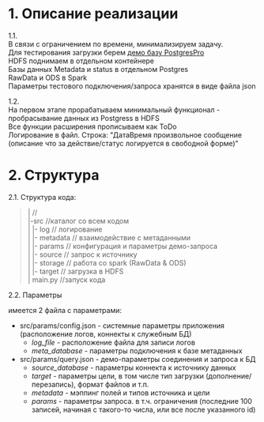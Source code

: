 
# 1. Описание реализации

1.1.  
В связи с ограничением по времени, минимализируем задачу.  
Для тестирования загрузки берем [демо базу PostgresPro](https://postgrespro.ru/education/demodb)  
HDFS поднимаем в отдельном контейнере  
Базы данных Metadata и status в отдельном Postgres  
RawData и ODS в Spark  
Параметры тестового подключения/запроса хранятся в виде файла json  
     
1.2.  
На первом этапе прорабатываем минимальный функционал - пробрасывание данных из Postgress в HDFS  
Все функции расширения прописываем как ToDo  
Логирование в файл. Строка: "ДатаВремя произвольное сообщение (описание что за действие/статус логируется в свободной форме)"  


# 2. Структура

2.1. Структура кода:
> | //  
> |-src //каталог со всем кодом  
> | |- log // логирование  
> | |- metadata // взаимодействие с метаданными  
> | |- params // конфигурация и параметры демо-запроса  
> | |- source // запрос к источнику  
> | |- storage // работа со spark (RawData & ODS)  
> | |- target // загрузка в HDFS  
> | main.py //запуск кода  

2.2. Параметры

имеется 2 файла с параметрами:  
- src/params/config.json - системные параметры приложения (расположение логов, коннекты к служебным БД)
  - _log_file_ - расположение файла для записи логов
  - _meta_database_ - параметры подключения к базе метаданных
- src/params/query.json - демо-параметры соединения и запроса к БД
  - _source_database_ - параметры коннекта к источнику данных
  - _target_ - параметры цели, в том числе тип загрузки (дополнение/перезапись), формат файлов и т.п. 
  - _metadata_ - мэппинг полей и типов источника и цели
  - _params_ - параметры запроса. в т.ч. ограничения (последние 100 записей, начиная с такого-то числа, или все после указанного id)
